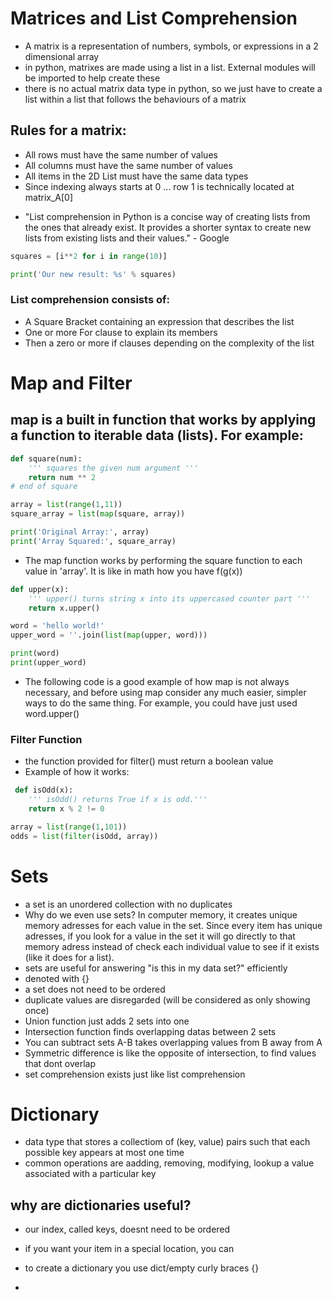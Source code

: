 # Matrices and List Comprehension
* A matrix is a representation of numbers, symbols, or expressions in a 2 dimensional array
* in python, matrixes are made using a list in a list. External modules will be imported to help create these 
* there is no actual matrix data type in python, so we just have to create a list within a list that follows the behaviours of a matrix

## Rules for a matrix:  
- All rows must have the same number of values
- All columns must have the same number of values
- All items in the 2D List must have the same data types
- Since indexing always starts at 0 ... row 1 is technically located at matrix_A[0]

* "List comprehension in Python is a concise way of creating lists from the ones that already exist. It provides a shorter syntax to create new lists from existing lists and their values." - Google
```python 
squares = [i**2 for i in range(10)]

print('Our new result: %s' % squares)
```

### List comprehension consists of:

- A Square Bracket containing an expression that describes the list
- One or more For clause to explain its members
- Then a zero or more if clauses depending on the complexity of the list  

# Map and Filter
## map is a built in function that works by applying a function to iterable data (lists). For example:  
```python
def square(num):
    ''' squares the given num argument '''
    return num ** 2
# end of square

array = list(range(1,11))
square_array = list(map(square, array))

print('Original Array:', array)
print('Array Squared:', square_array)
```
* The map function works by performing the square function to each value in 'array'. It is like in math how you have f(g(x))

```python
def upper(x):
    ''' upper() turns string x into its uppercased counter part '''
    return x.upper()

word = 'hello world!'
upper_word = ''.join(list(map(upper, word)))

print(word)
print(upper_word)
```
* The following code is a good example of how map is not always necessary, and before using map consider any much easier, simpler ways to do the same thing. For example, you could have just used word.upper()

### Filter Function
* the function provided for filter() must return a boolean value
* Example of how it works:
```python 
 def isOdd(x):
    ''' isOdd() returns True if x is odd.'''
    return x % 2 != 0

array = list(range(1,101))
odds = list(filter(isOdd, array))
```
# Sets
* a set is an unordered collection with no duplicates
* Why do we even use sets? In computer memory, it creates unique memory adresses for each value in the set. Since every item has unique adresses, if you look for a value in the set it will go directly to that memory adress instead of check each individual value to see if it exists (like it does for a list).
* sets are useful for answering "is this in my data set?" efficiently
* denoted with {}
* a set does not need to be ordered
* duplicate values are disregarded (will be considered as only showing once)
* Union function just adds 2 sets into one
* Intersection function finds overlapping datas between 2 sets
* You can subtract sets A-B takes overlapping values from B away from A
* Symmetric difference is like the opposite of intersection, to find values that dont overlap
* set comprehension exists just like list comprehension

# Dictionary
* data type that stores a collectiom of (key, value) pairs such that each possible key appears at most one time
* common operations are aadding, removing, modifying, lookup a value associated with a particular key
## why are dictionaries useful?
* our index, called keys, doesnt need to be ordered  

* if you want your item in a special location, you can
* to create a dictionary you use dict/empty curly braces {}
* 



